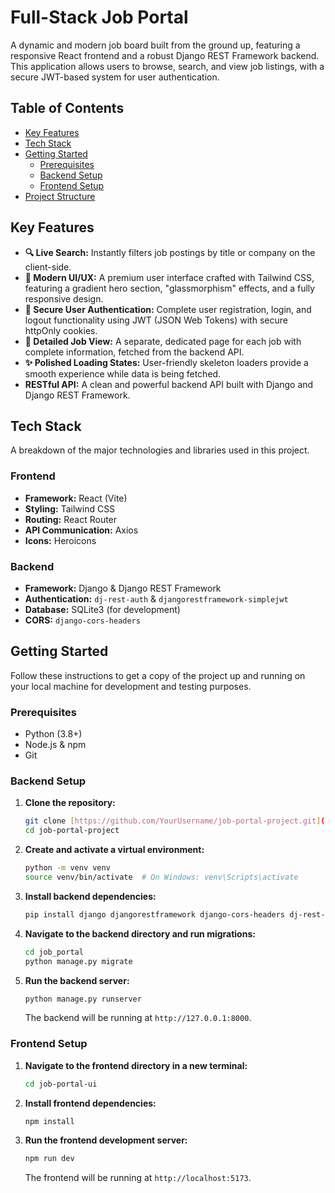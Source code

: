 # Full-Stack Job Portal

A dynamic and modern job board built from the ground up, featuring a responsive React frontend and a robust Django REST Framework backend. This application allows users to browse, search, and view job listings, with a secure JWT-based system for user authentication.





## Table of Contents

- [Key Features](#key-features)
- [Tech Stack](#tech-stack)
- [Getting Started](#getting-started)
  - [Prerequisites](#prerequisites)
  - [Backend Setup](#backend-setup)
  - [Frontend Setup](#frontend-setup)
- [Project Structure](#project-structure)


## Key Features

- **🔍 Live Search:** Instantly filters job postings by title or company on the client-side.
- **🎨 Modern UI/UX:** A premium user interface crafted with Tailwind CSS, featuring a gradient hero section, "glassmorphism" effects, and a fully responsive design.
- **🔐 Secure User Authentication:** Complete user registration, login, and logout functionality using JWT (JSON Web Tokens) with secure httpOnly cookies.
- **📄 Detailed Job View:** A separate, dedicated page for each job with complete information, fetched from the backend API.
- **✨ Polished Loading States:** User-friendly skeleton loaders provide a smooth experience while data is being fetched.
- **RESTful API:** A clean and powerful backend API built with Django and Django REST Framework.

## Tech Stack

A breakdown of the major technologies and libraries used in this project.

### Frontend
- **Framework:** React (Vite)
- **Styling:** Tailwind CSS
- **Routing:** React Router
- **API Communication:** Axios
- **Icons:** Heroicons

### Backend
- **Framework:** Django & Django REST Framework
- **Authentication:** `dj-rest-auth` & `djangorestframework-simplejwt`
- **Database:** SQLite3 (for development)
- **CORS:** `django-cors-headers`

## Getting Started

Follow these instructions to get a copy of the project up and running on your local machine for development and testing purposes.

### Prerequisites

- Python (3.8+)
- Node.js & npm
- Git

### Backend Setup

1.  **Clone the repository:**
    ```bash
    git clone [https://github.com/YourUsername/job-portal-project.git](https://github.com/YourUsername/job-portal-project.git)
    cd job-portal-project
    ```
2.  **Create and activate a virtual environment:**
    ```bash
    python -m venv venv
    source venv/bin/activate  # On Windows: venv\Scripts\activate
    ```
3.  **Install backend dependencies:**
    ```bash
    pip install django djangorestframework django-cors-headers dj-rest-auth djangorestframework-simplejwt django-allauth requests
    ```
4.  **Navigate to the backend directory and run migrations:**
    ```bash
    cd job_portal
    python manage.py migrate
    ```
5.  **Run the backend server:**
    ```bash
    python manage.py runserver
    ```
    The backend will be running at `http://127.0.0.1:8000`.

### Frontend Setup

1.  **Navigate to the frontend directory in a new terminal:**
    ```bash
    cd job-portal-ui
    ```
2.  **Install frontend dependencies:**
    ```bash
    npm install
    ```
3.  **Run the frontend development server:**
    ```bash
    npm run dev
    ```
    The frontend will be running at `http://localhost:5173`.
